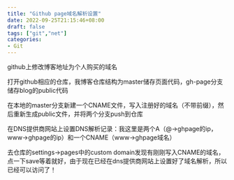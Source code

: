 ```yaml
---
title: "Github page域名解析设置"
date: 2022-09-25T21:15:46+08:00
draft: false
tags: ["git","net"]
categories: 
- Git
---
```


github上修改博客地址为个人购买的域名
<!--more-->

打开github相应的仓库，我博客仓库结构为master储存页面代码，gh-page分支储存blog的public代码

在本地的master分支新建一个CNAME文件，写入注册好的域名（不带前缀），然后重新生成public文件，并将两个分支push到仓库

在DNS提供商网站上设置DNS解析记录：我这里是两个A（@->ghpage的ip，www->ghpage的ip）和一个CNAME（www->ghpage域名）

去仓库的settings->pages中的custom domain发现有刚刚写入CNAME的域名，点一下save等着就好，由于现在已经在dns提供商网站上设置好了域名解析，所以已经可以访问了！
